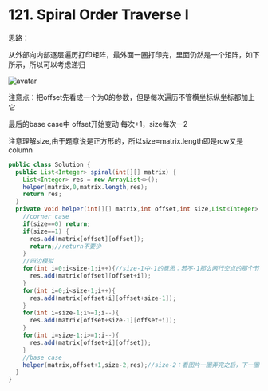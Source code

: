 # 121. Spiral Order Traverse I

思路：

从外部向内部逐层遍历打印矩阵，最外面一圈打印完，里面仍然是一个矩阵，如下所示，所以可以考虑递归

![avatar](https://pic.leetcode-cn.com/6936cb00971072cf40e96462e782aa47563fa4b24831d72749699c8fd9af7255-%E8%9E%BA%E6%97%8B%E7%9F%A9%E9%98%B5.JPG)

注意点：把offset先看成一个为0的参数，但是每次遍历不管横坐标纵坐标都加上它

最后的base case中 offset开始变动 每次+1，size每次—2

注意理解size,由于题意说是正方形的，所以size=matrix.length即是row又是column

```java
public class Solution {
  public List<Integer> spiral(int[][] matrix) {
    List<Integer> res = new ArrayList<>();
    helper(matrix,0,matrix.length,res);
    return res;
  }
  private void helper(int[][] matrix,int offset,int size,List<Integer> res){
    //corner case
    if(size==0) return;
    if(size==1) {
      res.add(matrix[offset][offset]); 
      return;//return不要少
    }
    //四边模拟
    for(int i=0;i<size-1;i++){//size-1中-1的意思：若不-1那么两行交点的那个节点会重复添加两次
      res.add(matrix[offset][offset+i]);
    }
    for(int i=0;i<size-1;i++){
      res.add(matrix[offset+i][offset+size-1]);
    }
    for(int i=size-1;i>=1;i--){
      res.add(matrix[offset+size-1][offset+i]);
    }
    for(int i=size-1;i>=1;i--){
      res.add(matrix[offset+i][offset]);
    }
    //base case
    helper(matrix,offset+1,size-2,res);//size-2：看图片一圈弄完之后，下一圈的话长度就减去2了
  }
}
